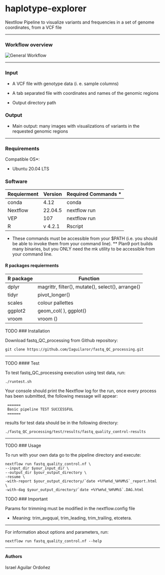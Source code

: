 # **haplotype-explorer**
Nextllow Pipeline to visualize variants and frequencies in a set of genome coordinates, from a VCF file

------------------------------------------------------------------------

### Workflow overview

![General Workflow](dev_notes/placeholder.drawio.png)

------------------------------------------------------------------------

### Input

* A VCF file with genotype data (i. e. sample columns)

* A tab separated file with coordinates and names of the genomic regions

* Output directory path

### Output

* Main output: many images with visualizations of variants in the requested genomic regions

------------------------------------------------------------------------

### Requirements

Compatible OS*:

* Ubuntu 20.04 LTS

### Software

| Requierment | Version | Required Commands * |
|-------------|---------|---------------------|
|conda| 4.12 |conda |
|Nextflow | 22.04.5 | nextflow run |
|VEP | 107 | nextflow run |
|R | v 4.2.1 | Rscript |

* These commands must be accessible from your $PATH (i.e. you should be able to invoke them from your command line).
** Plan9 port builds many binaries, but you ONLY need the mk utility to be accessible from your command line.

#### R packages requierments

| R package | Function |
|-----------|----------|
| dplyr |magrittr, filter(), mutate(), select(), arrange() |
| tidyr |pivot_longer() |
| scales | colour pallettes |
| ggplot2 | geom_col( ), ggplot() |
| vroom | vroom () |


TODO  ### Installation

Download fastq_QC_processing from Github repository:

    git clone https://github.com/Iaguilaror/fastq_QC_processing.git

------------------------------------------------------------------------

TODO  #### Test

To test fastq_QC_processing execution using test data, run:

    ./runtest.sh

Your console should print the Nextflow log for the run, once every
process has been submitted, the following message will appear:

     ======
     Basic pipeline TEST SUCCESSFUL
     ======

results for test data should be in the following directory:

    ./fastq_QC_processing/test/results/fastq_quality_control-results

------------------------------------------------------------------------

TODO  ### Usage

To run with your own data go to the pipeline directory and execute:

    nextflow run fastq_quality_control.nf \
	--input_dir $your_input_dir \
	--output_dir $your_output_directory \
	-resume \
	-with-report $your_output_directory/`date +%Y%m%d_%H%M%S`_report.html \
	-with-dag $your_output_directory/`date +%Y%m%d_%H%M%S`.DAG.html  


TODO ### Important

Params for trimming must be modified in the nextflow.config file

* Meaning: trim_avgqual, trim_leading, trim_trailing, etcetera.

------------------------------------------------------------------------

For information about options and parameters, run:

    nextflow run fastq_quality_control.nf --help

------------------------------------------------------------------------

#### Authors

Israel Aguilar Ordoñez
